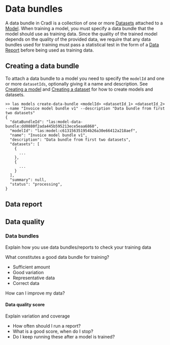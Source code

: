 # Data bundles

A data bundle in Cradl is a collection of one or more [Datasets](datasets.md) attached to a [Model](models.md). When training a model, you must specify a data bundle that the model should use as training data. Since the quality of the trained model depends on the quality of the provided data, we require that any data bundles used for training must pass a statistical test in the form of a [Data Report](training-data.md#data-report) before being used as training data.

## Creating a data bundle

To attach a data bundle to a model you need to specify the `modelId` and one or more `datasetIds`, optionally giving it a name and description. See [Creating a model](models.md#creating-a-model) and [Creating a dataset](datasets.md#creating-a-dataset) for how to create models and datasets.

```text
>> las models create-data-bundle <modelId> <datasetId_1> <datasetId_2> --name "Invoice model bundle v1" --description "Data bundle from first two datasets"  
{
  "dataBundleId": "las:model-data-bundle:dd0880f2ada445b595213ece5eaa6860",
  "modelId": "las:model:c613156351954b26a30e66412a218aef",
  "name": "Invoice model bundle v1",
  "description": "Data bundle from first two datasets",
  "datasets": [
    {
      ...
    },
    {
      ...
    }
  ],
  "summary": null,
  "status": "processing",
}

```



## Data report

## Data quality





### Data bundles

Explain how you use data bundles/reports to check your training data

What constitutes a good data bundle for training?

* Sufficient amount
* Good variation
* Representative data
* Correct data

How can I improve my data?

#### Data quality score

Explain variation and coverage

* How often should I run a report?
* What is a good score, when do I stop?
* Do I keep running these after a model is trained?

